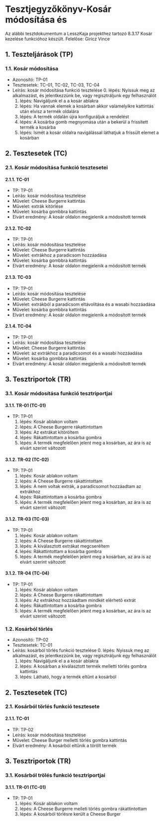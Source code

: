 # Tesztjegyzőkönyv-Kosár módosítása és 

Az alábbi tesztdokumentum a LesszKaja projekthez tartozó 8.3.17 Kosár kezelése funkcióhoz készült. Felelőse: Giricz Vince 

## 1. Teszteljárások (TP)

### 1.1. Kosár módosítása 
- Azonosító: TP-01
- Tesztesetek: TC-01, TC-02, TC-03, TC-04
- Leírás: kosár módosítása funkció tesztelése
    0. lépés: Nyissuk meg az alkalmazást, és jelentkezzünk be, vagy regisztráljunk egy felhasználót
    1. lépés: Navigáljunk el a a kosár ablakra
    2. lépés: Ha vannak elemek a kosárban akkor valamelyikre kattintás után elvisz a termék oldalára
    3. lépés: A termék oldalán újra konfiguráljuk a rendelést
    4. lépés: A kosárba gomb megnyomása után a bekerül a frissített termék a kosárba
    5. lépés: Ismét a kosár oldalra navigálással láthatjuk a frissült elemet a kosárban

## 2. Tesztesetek (TC)

### 2.1. Kosár módosítása funkció tesztesetei

#### 2.1.1. TC-01
- TP: TP-01
- Leírás: kosár módosítása tesztelése 
- Művelet: Cheese Burgerre kattintás
- Művelet: extrák kitörlése
- Művelet: kosárba gombbra kattintás
- Elvárt eredmény: A kosár oldalon megjelenik a módosított termék

#### 2.1.2. TC-02
- TP: TP-01
- Leírás: kosár módosítása tesztelése 
- Művelet: Cheese Burgerre kattintás
- Művelet: extrákhoz a paradicsom hozzáadása
- Művelet: kosárba gombbra kattintás
- Elvárt eredmény: A kosár oldalon megjelenik a módosított termék

#### 2.1.3. TC-03
- TP: TP-01
- Leírás: kosár módosítása tesztelése 
- Művelet: Cheese Burgerre kattintás
- Művelet: extrákból a paradicsom eltávolítása és a wasabi hozzáadása
- Művelet: kosárba gombbra kattintás
- Elvárt eredmény: A kosár oldalon megjelenik a módosított termék

#### 2.1.4. TC-04
- TP: TP-01
- Leírás: kosár módosítása tesztelése 
- Művelet: Cheese Burgerre kattintás
- Művelet: az extrákhoz a paradicsomot és a wasabi hozzáadása
- Művelet: kosárba gombbra kattintás
- Elvárt eredmény: A kosár oldalon megjelenik a módosított termék

## 3. Tesztriportok (TR)

### 3.1. Kosár módosítása funkció tesztriportjai

#### 3.1.1. TR-01 (TC-01)
- TP: TP-01
    1. lépés: Kosár ablakon voltam
    2. lépés: A Cheese Burgerre rákattintottam
    3. lépés: Az extrákat kitöröltem
    4. lépés: Rákattintottam a kosárba gombra
    5. lépés: A termék megfelelően jelent meg a kosárban, az ára is az elvárt szerint változott

#### 3.1.2. TR-02 (TC-02)
- TP: TP-01
    1. lépés: Kosár ablakon voltam
    2. lépés: A Cheese Burgerre rákattintottam
    3. lépés: A nem voltak extrák, a paradicsomot hozzáadtam az extrákhoz
    4. lépés: Rákattintottam a kosárba gombra
    5. lépés: A termék megfelelően jelent meg a kosárban, az ára is az elvárt szerint változott

#### 3.1.2. TR-03 (TC-03)
- TP: TP-01
    1. lépés: Kosár ablakon voltam
    2. lépés: A Cheese Burgerre rákattintottam
    3. lépés: A kiválasztott extrákat megcseréltem
    4. lépés: Rákattintottam a kosárba gombra
    5. lépés: A termék megfelelően jelent meg a kosárban, az ára is az elvárt szerint változott

#### 3.1.2. TR-04 (TC-04)
- TP: TP-01
    1. lépés: Kosár ablakon voltam
    2. lépés: A Cheese Burgerre rákattintottam
    3. lépés: Az extrákhoz hozzáadtam mindkét elérhető extrát
    4. lépés: Rákattintottam a kosárba gombra
    5. lépés: A termék megfelelően jelent meg a kosárban, az ára is az elvárt szerint változott
    

### 1.2. Kosárból törlés 
- Azonosító: TP-02
- Tesztesetek: TC-01
- Leírás: kosárból törlés funkció tesztelése
    0. lépés: Nyissuk meg az alkalmazást, és jelentkezzünk be, vagy regisztráljunk egy felhasználót
    1. lépés: Navigáljunk el a a kosár ablakra
    2. lépés: A kosárban a kiválasztott termék melletti törlés gombra kattintás
    3. lépés: Látható, hogy a termék eltűnt a kosárból

## 2. Tesztesetek (TC)

### 2.1. Kosárból törlés funkció tesztesete

#### 2.1.1. TC-01
- TP: TP-02
- Leírás: kosár módosítása tesztelése 
- Művelet: Cheese Burger melletti törlés gombra kattintás
- Elvárt eredmény: A kosárból eltűnik a törölt termék

## 3. Tesztriportok (TR)

### 3.1. Kosárból trölés funkció tesztriportjai

#### 3.1.1. TR-01 (TC-01)
- TP: TP-01
    1. lépés: Kosár ablakon voltam
    2. lépés: A Cheese Burgerre melleti törlés gombra rákattintottam
    3. lépés: A kosárból törlésre került a Cheese Burger